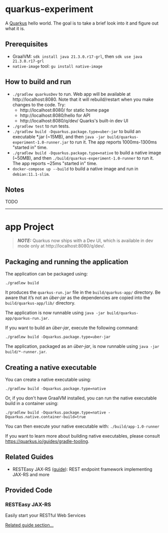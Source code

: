# quarkus-experiment

A [Quarkus](https://quarkus.io/) hello world. The goal is to take a brief look into it and figure out what it is.

## Prerequisites

* GraalVM: `sdk install java 21.3.0.r17-grl`, then `sdk use java 21.3.0.r17-grl`
* `native-image` tool: `gu install native-image`

## How to build and run

* `./gradlew quarkusDev` to run. Web app will be available at http://localhost:8080. Note that it will rebuild/restart when you make changes to the code. Try:
  * http://localhost:8080/ for static home page
  * http://localhost:8080/hello for API
  * http://localhost:8080/q/dev/ Quarks's built-in dev UI
* `./gradlew test` to run tests.
* `./gradlew build -Dquarkus.package.type=uber-jar` to build an executable *.jar (~15MB), and then `java -jar build/quarkus-experiment-1.0-runner.jar` to run it. The app reports 1000ms-1300ms "started in" time. 
* `./gradlew build -Dquarkus.package.type=native` to build a native image (~50MB), and then `./build/quarkus-experiment-1.0-runner` to run it. The app reports ~25ms "started in" time.
* `docker-compose up --build` to build a native image and run in `debian:11.1-slim`.

## Notes

TODO

---

# app Project

> **_NOTE:_**  Quarkus now ships with a Dev UI, which is available in dev mode only at http://localhost:8080/q/dev/.

## Packaging and running the application

The application can be packaged using:
```shell script
./gradlew build
```
It produces the `quarkus-run.jar` file in the `build/quarkus-app/` directory.
Be aware that it’s not an _über-jar_ as the dependencies are copied into the `build/quarkus-app/lib/` directory.

The application is now runnable using `java -jar build/quarkus-app/quarkus-run.jar`.

If you want to build an _über-jar_, execute the following command:
```shell script
./gradlew build -Dquarkus.package.type=uber-jar
```

The application, packaged as an _über-jar_, is now runnable using `java -jar build/*-runner.jar`.

## Creating a native executable

You can create a native executable using: 
```shell script
./gradlew build -Dquarkus.package.type=native
```

Or, if you don't have GraalVM installed, you can run the native executable build in a container using: 
```shell script
./gradlew build -Dquarkus.package.type=native -Dquarkus.native.container-build=true
```

You can then execute your native executable with: `./build/app-1.0-runner`

If you want to learn more about building native executables, please consult https://quarkus.io/guides/gradle-tooling.

## Related Guides

- RESTEasy JAX-RS ([guide](https://quarkus.io/guides/rest-json)): REST endpoint framework implementing JAX-RS and more

## Provided Code

### RESTEasy JAX-RS

Easily start your RESTful Web Services

[Related guide section...](https://quarkus.io/guides/getting-started#the-jax-rs-resources)
